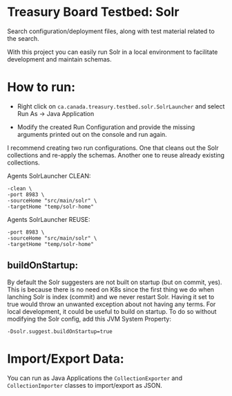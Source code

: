 # Treasury Board Testbed: Solr

Search configuration/deployment files, along with test material related to the search.

With this project you can easily run Solr in a local environment to facilitate 
development and maintain schemas. 

How to run: 
===========

- Right click on ``ca.canada.treasury.testbed.solr.SolrLauncher`` and select
  Run As -> Java Application

- Modify the created Run Configuration and provide the missing arguments 
  printed out on the console and run again.

I recommend creating two run configurations.  One that cleans out the 
Solr collections and re-apply the schemas.  Another one to reuse 
already existing collections.


Agents SolrLauncher CLEAN:  

```
-clean \
-port 8983 \
-sourceHome "src/main/solr" \
-targetHome "temp/solr-home"
```

Agents SolrLauncher REUSE:  

```
-port 8983 \
-sourceHome "src/main/solr" \
-targetHome "temp/solr-home"
```


buildOnStartup: 
---------------

By default the Solr suggesters are not built on startup (but on commit, yes).
This is because there is no need on K8s since the first thing we
do when lanching Solr is index (commit) and we never restart Solr. Having
it set to true would throw an unwanted exception about not having 
any terms.  For local development, it could be useful to build on startup.
To do so without modifying the Solr config, add this JVM System Property: 

```
-Dsolr.suggest.buildOnStartup=true
```

Import/Export Data: 
===================

You can run as Java Applications the ``CollectionExporter`` 
and ``CollectionImporter`` classes to import/export as JSON.
 